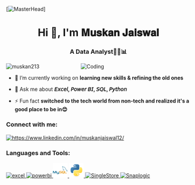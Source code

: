 [![MasterHead](https://grad.uwo.ca/img/programs/mda_Banner.jpg)]
<h1 align="center">Hi 👋, I'm 𝐌𝐮𝐬𝐤𝐚𝐧 𝐉𝐚𝐢𝐬𝐰𝐚𝐥</h1>
<h3 align="center">A Data Analyst👩‍💻📊</h3>

<img align="right" alt="Coding" width="300" src="https://user-images.githubusercontent.com/59734313/157189039-c09b3e38-9f42-42c0-ab54-14f1574190a7.gif">

<p align="left"> <img src="https://komarev.com/ghpvc/?username=muskan213&label=Profile%20views&color=0e75b6&style=flat" alt="muskan213" /> </p>

- 🔭 I’m currently working on **learning new skills & refining the old ones**

- 💬 Ask me about **𝘌𝘹𝘤𝘦𝘭, 𝘗𝘰𝘸𝘦𝘳 𝘉𝘐, 𝘚𝘘𝘓, 𝘗𝘺𝘵𝘩𝘰𝘯**

- ⚡ Fun fact **switched to the tech world from non-tech and realized it's a good place to be in😊**

<h3 align="left">Connect with me:</h3>
<p align="left">
<a href="https://www.linkedin.com/in/muskan-jaiswal-066b19239/" target="blank"><img align="center" src="https://raw.githubusercontent.com/rahuldkjain/github-profile-readme-generator/master/src/images/icons/Social/linked-in-alt.svg" alt="https://www.linkedin.com/in/muskanjaiswal12/" height="30" width="40" /></a>
</p>

<h3 align="left">Languages and Tools:</h3>
<p align="left"><a href="https://www.microsoft.com/en-us/microsoft-365/excel" target="_blank" rel="noreferrer"> <img src="https://img.icons8.com/color/512/microsoft-excel-2019--v1.png" alt="excel" width="40" height="40"/> </a> <a href="https://powerbi.microsoft.com/en-au/" target="_blank" rel="noreferrer"> <img src="https://img.icons8.com/color/1x/power-bi.png" alt="powerbi" width="40" height="40"/> </a> <a href="https://www.mysql.com/" target="_blank" rel="noreferrer"> <img src="https://raw.githubusercontent.com/devicons/devicon/master/icons/mysql/mysql-original-wordmark.svg" alt="mysql" width="40" height="40"/> </a> <a href="https://www.python.org" target="_blank" rel="noreferrer"> <img src="https://raw.githubusercontent.com/devicons/devicon/master/icons/python/python-original.svg" alt="python" width="40" height="40"/> </a> <a href="https://www.singlestore.com/" target="_blank" rel="noreferrer"> <img src="https://www.trustradius.com/_next/image?url=https%3A%2F%2Fmedia.trustradius.com%2Fproduct-logos%2Fxf%2Fbs%2F58KUTTI3WD7T-180x180.PNG&w=256&q=75" alt="SingleStore" width="40" height="40"/> </a> <a href="https://www.snaplogic.com/" target="_blank" rel="noreferrer"> <img src="https://www.snaplogic.com/wp-content/uploads/2022/09/SL_logo_blue_web.png" alt="Snaplogic" width="40" height="40"/> </a></p>

  
  
  
  



